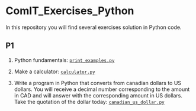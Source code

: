 # ComIT_Exercises_Python

In this repository you will find several exercises solution in Python code. 

## P1

1. Python fundamentals: [`print_examples.py`](https://github.com/AmandaArenales/ComIT_Exercises_Python/blob/main/P1_Python/print_examples.py)

2. Make a calculator: [`calculator.py`](https://github.com/AmandaArenales/ComIT_Exercises_Python/blob/main/P1_Python/calculator.py)

3. Write a program in Python that converts from canadian dollars to US dollars. You will receive a decimal number corresponding 
to the amount in CAD and will answer with the corresponding amount in US dollars. 
Take the quotation of the dollar today: [`canadian_us_dollar.py`](https://github.com/AmandaArenales/ComIT_Exercises_Python/blob/main/P1_Python/canadian_us_dollar.py)
